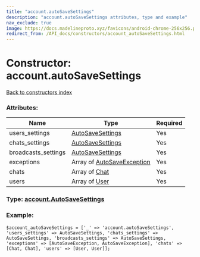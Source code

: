 ```yaml
---
title: "account.autoSaveSettings"
description: "account.autoSaveSettings attributes, type and example"
nav_exclude: true
image: https://docs.madelineproto.xyz/favicons/android-chrome-256x256.png
redirect_from: /API_docs/constructors/account_autoSaveSettings.html
---
```

# Constructor: account.autoSaveSettings  
[Back to constructors index](/API_docs/constructors/index.html)



### Attributes:

| Name     |    Type       | Required |
|----------|---------------|----------|
|users\_settings|[AutoSaveSettings](/API_docs/types/AutoSaveSettings.html) | Yes|
|chats\_settings|[AutoSaveSettings](/API_docs/types/AutoSaveSettings.html) | Yes|
|broadcasts\_settings|[AutoSaveSettings](/API_docs/types/AutoSaveSettings.html) | Yes|
|exceptions|Array of [AutoSaveException](/API_docs/types/AutoSaveException.html) | Yes|
|chats|Array of [Chat](/API_docs/types/Chat.html) | Yes|
|users|Array of [User](/API_docs/types/User.html) | Yes|



### Type: [account.AutoSaveSettings](/API_docs/types/account.AutoSaveSettings.html)


### Example:

```
$account_autoSaveSettings = ['_' => 'account.autoSaveSettings', 'users_settings' => AutoSaveSettings, 'chats_settings' => AutoSaveSettings, 'broadcasts_settings' => AutoSaveSettings, 'exceptions' => [AutoSaveException, AutoSaveException], 'chats' => [Chat, Chat], 'users' => [User, User]];
```  
